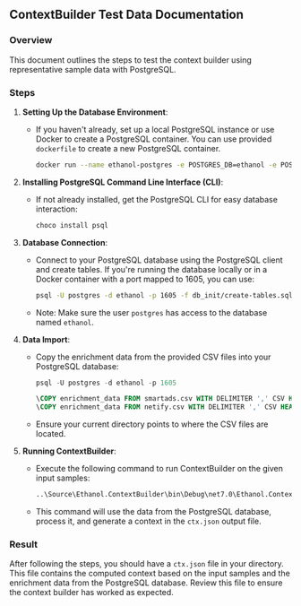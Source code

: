 ## ContextBuilder Test Data Documentation

### Overview
This document outlines the steps to test the context builder using representative sample data with PostgreSQL.

### Steps

1. **Setting Up the Database Environment**:
   - If you haven't already, set up a local PostgreSQL instance or use Docker to create a PostgreSQL container. You can use provided `dockerfile` to create 
     a new PostgreSQL container.  

     ```bash
     docker run --name ethanol-postgres -e POSTGRES_DB=ethanol -e POSTGRES_USER=postgres -e POSTGRES_PASSWORD=postgres -p 1605:5432 -d postgres
     ```

2. **Installing PostgreSQL Command Line Interface (CLI)**:
   - If not already installed, get the PostgreSQL CLI for easy database interaction:
   
     ```bash
     choco install psql
     ```

3. **Database Connection**:
   - Connect to your PostgreSQL database using the PostgreSQL client and create tables. If you're running the database locally or in a Docker container with a port mapped to 1605, you can use:

     ```bash
     psql -U postgres -d ethanol -p 1605 -f db_init/create-tables.sql
     ```

   - Note: Make sure the user `postgres` has access to the database named `ethanol`.



4. **Data Import**:
   - Copy the enrichment data from the provided CSV files into your PostgreSQL database:

     ```sql
     psql -U postgres -d ethanol -p 1605
     
     \COPY enrichment_data FROM smartads.csv WITH DELIMITER ',' CSV HEADER;
     \COPY enrichment_data FROM netify.csv WITH DELIMITER ',' CSV HEADER;
     ```

   - Ensure your current directory points to where the CSV files are located.

5. **Running ContextBuilder**:
   - Execute the following command to run ContextBuilder on the given input samples:

     ```bash
     ..\Source\Ethanol.ContextBuilder\bin\Debug\net7.0\Ethanol.ContextBuilder.exe Build-Context -r FlowmonJson:{file=flows.json} -c config-postgres.yaml -w JsonWriter:{file=ctx.json}
     ```

   - This command will use the data from the PostgreSQL database, process it, and generate a context in the `ctx.json` output file.

### Result
After following the steps, you should have a `ctx.json` file in your directory. This file contains the computed context based on the input samples and the enrichment data from the PostgreSQL database. Review this file to ensure the context builder has worked as expected.